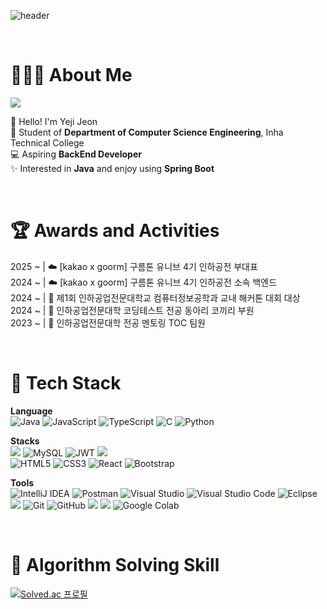 ![header](https://capsule-render.vercel.app/api?type=venom&color=FEBEBE&height=300&section=header&text=Hello%20Yeji%20World&fontSize=90&fontColor=727272&desc=BackEnd%20Developer&descAlign=76&descAlignY=70)

</br>

<h1>🙋🏻‍♀️ About Me</h1>

<a href="https://velog.io/@nyezxxj/posts">
<img src="https://img.shields.io/badge/Velog-20C997.svg?style=square&logo=velog&logoColor=white&height50"/>
</a>

🙌 Hello! I'm Yeji Jeon </br>
🏫 Student of **Department of Computer Science Engineering**, Inha Technical College </br>
💻 Aspiring **BackEnd Developer** </br>
✨ Interested in **Java** and enjoy using **Spring Boot** </br>

</br>

<h1>🏆 Awards and Activities</h1>

2025 ~ | ☁️ [kakao x goorm] 구름톤 유니브 4기 인하공전 부대표 </br>
2024 ~ | ☁️ [kakao x goorm] 구름톤 유니브 4기 인하공전 소속 백엔드 </br>
2024 ~ | 🏅 제1회 인하공업전문대학교 컴퓨터정보공학과 교내 해커톤 대회 대상 </br>
2024 ~ | 🏫 인하공업전문대학 코딩테스트 전공 동아리 코끼리 부원 </br>
2023 ~ | 🏫 인하공업전문대학 전공 멘토링 TOC 팀원 </br>

</br>

<h1>🚀 Tech Stack</h1>

**Language** </br>
![Java](https://img.shields.io/badge/Java-%23ED8B00.svg?style=square&logo=openjdk&logoColor=white)
![JavaScript](https://img.shields.io/badge/Javascript-%23323330.svg?style=square&logo=javascript&logoColor=%23F7DF1E)
![TypeScript](https://img.shields.io/badge/Typescript-%23007ACC.svg?style=square&logo=typescript&logoColor=white)
![C](https://img.shields.io/badge/C-%2300599C.svg?style=square&logo=c&logoColor=white)
![Python](https://img.shields.io/badge/Python-3670A0?style=square&logo=python&logoColor=ffdd54)

**Stacks** </br>
<img src="https://img.shields.io/badge/Spring%20Boot-6DB33F?style=square&logo=Spring%20Boot&logoColor=white&height=50"/>
![MySQL](https://img.shields.io/badge/MySQL-4479A1.svg?style=square&logo=mysql&logoColor=white)
![JWT](https://img.shields.io/badge/JWT-black?style=square&logo=JSON%20web%20tokens)
<img src="https://img.shields.io/badge/ngrok-140648?style=square&logo=Ngrok&logoColor=white&height50"/>
</br>
![HTML5](https://img.shields.io/badge/Html5-%23E34F26.svg?style=square&logo=html5&logoColor=white)
![CSS3](https://img.shields.io/badge/CSS3-%231572B6.svg?style=square&logo=css3&logoColor=white)
![React](https://img.shields.io/badge/React-%2320232a.svg?style=square&logo=react&logoColor=%2361DAFB)
![Bootstrap](https://img.shields.io/badge/Bootstrap-%238511FA.svg?style=square&logo=bootstrap&logoColor=white)

**Tools** </br>
![IntelliJ IDEA](https://img.shields.io/badge/IntelliJIDEA-000000.svg?style=square&logo=intellij-idea&logoColor=white)
![Postman](https://img.shields.io/badge/Postman-FF6C37?style=square&logo=postman&logoColor=white)
![Visual Studio](https://img.shields.io/badge/Visual%20Studio-5C2D91.svg?style=square&logo=visual-studio&logoColor=white)
![Visual Studio Code](https://img.shields.io/badge/Visual%20Studio%20Code-0078d7.svg?style=square&logo=visual-studio-code&logoColor=white)
![Eclipse](https://img.shields.io/badge/Eclipse-FE7A16.svg?style=square&logo=Eclipse&logoColor=white)
<img src="https://img.shields.io/badge/Android_Studio-3DDC84?style=square&logo=android-studio&logoColor=white"/>
![Git](https://img.shields.io/badge/git-%23F05033.svg?style=square&logo=git&logoColor=white)
![GitHub](https://img.shields.io/badge/github-%23121011.svg?style=square&logo=github&logoColor=white)
<img src="https://img.shields.io/badge/Notion-000000?style=square&logo=notion&logoColor=white&height50"/>
<img src="https://img.shields.io/badge/Figma-F24E1E?style=square&logo=figma&logoColor=white&height50"/>
![Google Colab](	https://img.shields.io/badge/Colab-F9AB00?style=square&logo=googlecolab&color=525252)

<!--
style=square : 작고 얇은 둥근 모서리 사각형
style=for-the-badge : 크고 네모난 사각형
-->

</br>

<h1>🧩 Algorithm Solving Skill</h1>

[![Solved.ac 프로필](http://mazassumnida.wtf/api/v2/generate_badge?boj=lilyjon)](https://solved.ac/lilyjon)

